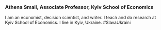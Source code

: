 ### Athena Small, Associate Professor, Kyiv School of Economics

I am an economist, decision scientist, and writer. I teach and do research at Kyiv School of Economics. I live in Kyiv, Ukraine. #SlavaUkraini

<!--
**athena-small/athena-small** is a ✨ _special_ ✨ repository because its `README.md` (this file) appears on your GitHub profile.

Here are some ideas to get you started:

- 🔭 I’m currently working on ...
- 🌱 I’m currently learning ...
- 👯 I’m looking to collaborate on ...
- 🤔 I’m looking for help with ...
- 💬 Ask me about ...
- 📫 How to reach me: ...
- 😄 Pronouns: ...
- ⚡ Fun fact: ...
-->
